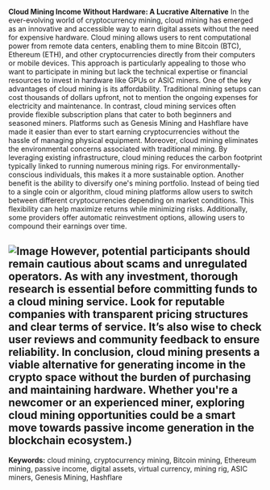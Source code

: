 **Cloud Mining Income Without Hardware: A Lucrative Alternative**
In the ever-evolving world of cryptocurrency mining, cloud mining has emerged as an innovative and accessible way to earn digital assets without the need for expensive hardware. Cloud mining allows users to rent computational power from remote data centers, enabling them to mine Bitcoin (BTC), Ethereum (ETH), and other cryptocurrencies directly from their computers or mobile devices. This approach is particularly appealing to those who want to participate in mining but lack the technical expertise or financial resources to invest in hardware like GPUs or ASIC miners.
One of the key advantages of cloud mining is its affordability. Traditional mining setups can cost thousands of dollars upfront, not to mention the ongoing expenses for electricity and maintenance. In contrast, cloud mining services often provide flexible subscription plans that cater to both beginners and seasoned miners. Platforms such as Genesis Mining and Hashflare have made it easier than ever to start earning cryptocurrencies without the hassle of managing physical equipment.
Moreover, cloud mining eliminates the environmental concerns associated with traditional mining. By leveraging existing infrastructure, cloud mining reduces the carbon footprint typically linked to running numerous mining rigs. For environmentally-conscious individuals, this makes it a more sustainable option.
Another benefit is the ability to diversify one's mining portfolio. Instead of being tied to a single coin or algorithm, cloud mining platforms allow users to switch between different cryptocurrencies depending on market conditions. This flexibility can help maximize returns while minimizing risks. Additionally, some providers offer automatic reinvestment options, allowing users to compound their earnings over time.

![Image](https://github.com/user-attachments/assets/4a25d116-2220-4385-b08e-f287af8fcbc4)
However, potential participants should remain cautious about scams and unregulated operators. As with any investment, thorough research is essential before committing funds to a cloud mining service. Look for reputable companies with transparent pricing structures and clear terms of service. It’s also wise to check user reviews and community feedback to ensure reliability.
In conclusion, cloud mining presents a viable alternative for generating income in the crypto space without the burden of purchasing and maintaining hardware. Whether you're a newcomer or an experienced miner, exploring cloud mining opportunities could be a smart move towards passive income generation in the blockchain ecosystem.)
---
**Keywords:** cloud mining, cryptocurrency mining, Bitcoin mining, Ethereum mining, passive income, digital assets, virtual currency, mining rig, ASIC miners, Genesis Mining, Hashflare
